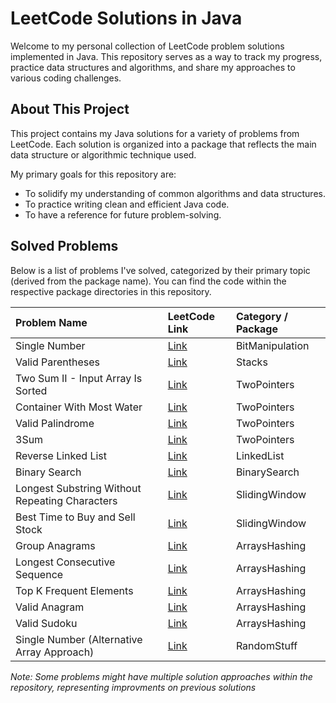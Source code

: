 # LeetCode Solutions in Java

Welcome to my personal collection of LeetCode problem solutions implemented in Java. This repository serves as a way to track my progress, practice data structures and algorithms, and share my approaches to various coding challenges.

## About This Project

This project contains my Java solutions for a variety of problems from LeetCode. Each solution is organized into a package that reflects the main data structure or algorithmic technique used.

My primary goals for this repository are:
*   To solidify my understanding of common algorithms and data structures.
*   To practice writing clean and efficient Java code.
*   To have a reference for future problem-solving.

## Solved Problems

Below is a list of problems I've solved, categorized by their primary topic (derived from the package name). You can find the code within the respective package directories in this repository.

| Problem Name                                 | LeetCode Link                                                      | Category / Package |
| :------------------------------------------- | :----------------------------------------------------------------- | :----------------- |
| Single Number                                | [Link](https://leetcode.com/problems/single-number/)               | BitManipulation    |
| Valid Parentheses                            | [Link](https://leetcode.com/problems/valid-parentheses/)           | Stacks             |
| Two Sum II - Input Array Is Sorted           | [Link](https://leetcode.com/problems/two-sum-ii-input-array-is-sorted/) | TwoPointers        |
| Container With Most Water                    | [Link](https://leetcode.com/problems/container-with-most-water/)   | TwoPointers        |
| Valid Palindrome                             | [Link](https://leetcode.com/problems/valid-palindrome/)            | TwoPointers        |
| 3Sum                                         | [Link](https://leetcode.com/problems/3sum/)                        | TwoPointers        |
| Reverse Linked List                          | [Link](https://leetcode.com/problems/reverse-linked-list/)         | LinkedList         |
| Binary Search                                | [Link](https://leetcode.com/problems/binary-search/)               | BinarySearch       |
| Longest Substring Without Repeating Characters | [Link](https://leetcode.com/problems/longest-substring-without-repeating-characters/) | SlidingWindow      |
| Best Time to Buy and Sell Stock              | [Link](https://leetcode.com/problems/best-time-to-buy-and-sell-stock/) | SlidingWindow      |
| Group Anagrams                               | [Link](https://leetcode.com/problems/group-anagrams/)              | ArraysHashing      |
| Longest Consecutive Sequence                 | [Link](https://leetcode.com/problems/longest-consecutive-sequence/) | ArraysHashing      |
| Top K Frequent Elements                      | [Link](https://leetcode.com/problems/top-k-frequent-elements/)     | ArraysHashing      |
| Valid Anagram                                | [Link](https://leetcode.com/problems/valid-anagram/)               | ArraysHashing      |
| Valid Sudoku                                 | [Link](https://leetcode.com/problems/valid-sudoku/)                | ArraysHashing      |
| Single Number (Alternative Array Approach)   | [Link](https://leetcode.com/problems/single-number/)               | RandomStuff        |

*Note: Some problems might have multiple solution approaches within the repository, representing improvments on previous solutions*